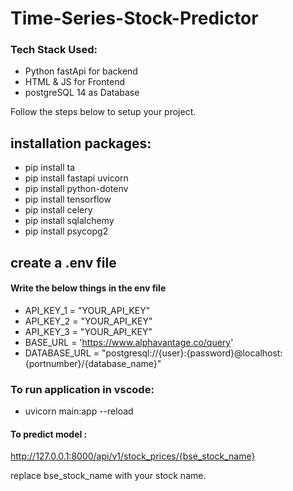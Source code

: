 # Time-Series-Stock-Predictor
### Tech Stack Used: 
 - Python fastApi for backend
 - HTML & JS for Frontend
 - postgreSQL 14 as Database 

Follow the steps below to setup your project.

## installation packages: 
 - pip install ta
 - pip install fastapi uvicorn
 - pip install python-dotenv
 - pip install tensorflow
 - pip install celery
 - pip install sqlalchemy
 - pip install psycopg2
## create a .env file

#### Write the below things in the env file 

- API_KEY_1 =  "YOUR_API_KEY"
- API_KEY_2 =  "YOUR_API_KEY"
- API_KEY_3 =  "YOUR_API_KEY"
- BASE_URL = 'https://www.alphavantage.co/query'
- DATABASE_URL = "postgresql://{user}:{password}@localhost:{portnumber}/{database_name}"

### To run application in vscode: 

- uvicorn main:app --reload

#### To predict model : 

http://127.0.0.1:8000/api/v1/stock_prices/{bse_stock_name}  

replace bse_stock_name with your stock name. 
